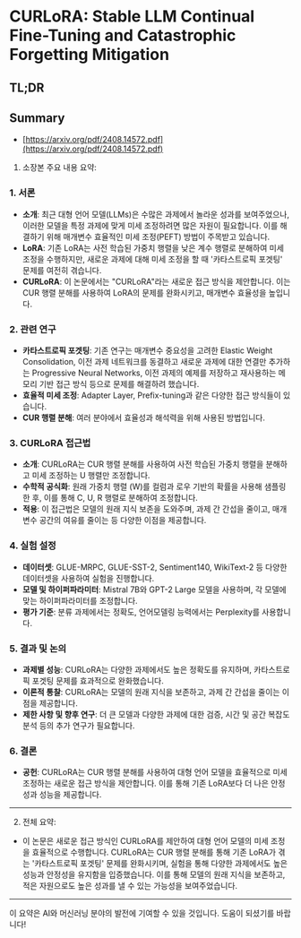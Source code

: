 # CURLoRA: Stable LLM Continual Fine-Tuning and Catastrophic Forgetting Mitigation
## TL;DR
## Summary
- [https://arxiv.org/pdf/2408.14572.pdf](https://arxiv.org/pdf/2408.14572.pdf)

1. 소장본 주요 내용 요약:

### 1. 서론
- **소개**: 최근 대형 언어 모델(LLMs)은 수많은 과제에서 놀라운 성과를 보여주었으나, 이러한 모델을 특정 과제에 맞게 미세 조정하려면 많은 자원이 필요합니다. 이를 해결하기 위해 매개변수 효율적인 미세 조정(PEFT) 방법이 주목받고 있습니다.
- **LoRA**: 기존 LoRA는 사전 학습된 가중치 행렬을 낮은 계수 행렬로 분해하여 미세 조정을 수행하지만, 새로운 과제에 대해 미세 조정을 할 때 '카타스트로픽 포겟팅' 문제를 여전히 겪습니다.
- **CURLoRA**: 이 논문에서는 "CURLoRA"라는 새로운 접근 방식을 제안합니다. 이는 CUR 행렬 분해를 사용하여 LoRA의 문제를 완화시키고, 매개변수 효율성을 높입니다.

### 2. 관련 연구
- **카타스트로픽 포겟팅**: 기존 연구는 매개변수 중요성을 고려한 Elastic Weight Consolidation, 이전 과제 네트워크를 동결하고 새로운 과제에 대한 연결만 추가하는 Progressive Neural Networks, 이전 과제의 예제를 저장하고 재사용하는 메모리 기반 접근 방식 등으로 문제를 해결하려 했습니다.
- **효율적 미세 조정**: Adapter Layer, Prefix-tuning과 같은 다양한 접근 방식들이 있습니다.
- **CUR 행렬 분해**: 여러 분야에서 효율성과 해석력을 위해 사용된 방법입니다.

### 3. CURLoRA 접근법
- **소개**: CURLoRA는 CUR 행렬 분해를 사용하여 사전 학습된 가중치 행렬을 분해하고 미세 조정하는 U 행렬만 조정합니다.
- **수학적 공식화**: 원래 가중치 행렬 \(W\)를 컬럼과 로우 기반의 확률을 사용해 샘플링한 후, 이를 통해 C, U, R 행렬로 분해하여 조정합니다.
- **적용**: 이 접근법은 모델의 원래 지식 보존을 도와주며, 과제 간 간섭을 줄이고, 매개변수 공간의 여유를 줄이는 등 다양한 이점을 제공합니다.

### 4. 실험 설정
- **데이터셋**: GLUE-MRPC, GLUE-SST-2, Sentiment140, WikiText-2 등 다양한 데이터셋을 사용하여 실험을 진행합니다.
- **모델 및 하이퍼파라미터**: Mistral 7B와 GPT-2 Large 모델을 사용하며, 각 모델에 맞는 하이퍼파라미터를 조정합니다.
- **평가 기준**: 분류 과제에서는 정확도, 언어모델링 능력에서는 Perplexity를 사용합니다.

### 5. 결과 및 논의
- **과제별 성능**: CURLoRA는 다양한 과제에서도 높은 정확도를 유지하며, 카타스트로픽 포겟팅 문제를 효과적으로 완화했습니다.
- **이론적 통찰**: CURLoRA는 모델의 원래 지식을 보존하고, 과제 간 간섭을 줄이는 이점을 제공합니다.
- **제한 사항 및 향후 연구**: 더 큰 모델과 다양한 과제에 대한 검증, 시간 및 공간 복잡도 분석 등의 추가 연구가 필요합니다.

### 6. 결론
- **공헌**: CURLoRA는 CUR 행렬 분해를 사용하여 대형 언어 모델을 효율적으로 미세 조정하는 새로운 접근 방식을 제안합니다. 이를 통해 기존 LoRA보다 더 나은 안정성과 성능을 제공합니다.

---

2. 전체 요약:
- 이 논문은 새로운 접근 방식인 CURLoRA를 제안하여 대형 언어 모델의 미세 조정을 효율적으로 수행합니다. CURLoRA는 CUR 행렬 분해를 통해 기존 LoRA가 겪는 '카타스트로픽 포겟팅' 문제를 완화시키며, 실험을 통해 다양한 과제에서도 높은 성능과 안정성을 유지함을 입증했습니다. 이를 통해 모델의 원래 지식을 보존하고, 적은 자원으로도 높은 성과를 낼 수 있는 가능성을 보여주었습니다.

---

이 요약은 AI와 머신러닝 분야의 발전에 기여할 수 있을 것입니다. 도움이 되셨기를 바랍니다!